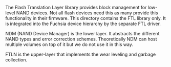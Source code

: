 The Flash Translation Layer library provides block management for low-level NAND devices. Not all
flash devices need this as many provide this functionality in their firmware. This directory
contains the FTL library only. It is integrated into the Fuchsia device hierarchy by the separate
FTL driver.

NDM (NAND Device Manager) is the lower layer. It abstracts the different NAND types and error
correction schemes. Theoretically NDM can host multiple volumes on top of it but we do not use it in
this way.

FTLN is the upper-layer that implements the wear leveling and garbage collection.

